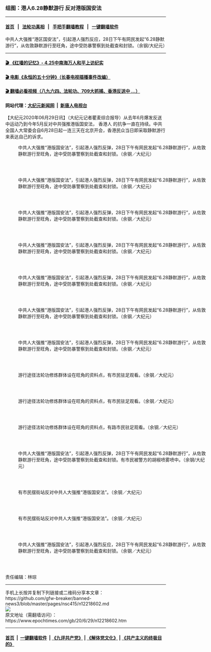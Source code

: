 ### 组图：港人6.28静默游行 反对港版国安法
------------------------

#### [首页](https://github.com/gfw-breaker/banned-news3/blob/master/README.md) &nbsp;&nbsp;|&nbsp;&nbsp; [法轮功真相](https://github.com/begood0513/basic/blob/master/README.md)  &nbsp;&nbsp;|&nbsp;&nbsp; [手把手翻墙教程](https://github.com/gfw-breaker/guides/wiki)  &nbsp;&nbsp;|&nbsp;&nbsp; [一键翻墙软件](https://github.com/gfw-breaker/nogfw/blob/master/README.md)  



<div><img alt="" class="attachment-djy_600_400 size-djy_600_400 wp-post-image" src="https://i.epochtimes.com/assets/uploads/2020/06/200628094214100615-600x400.jpg"/>
<div class="caption">
 中共人大强推“港区国安法”，引起港人强烈反应，28日下午有网民发起“6.28静默游行”，从佐敦静默游行至旺角，途中受防暴警察到处截查和封锁。（余钢/大纪元）
</div></div><hr/>

#### [ 🎬  《红墙的记忆》- 4.25中南海万人和平上访纪实](http://141.164.39.94:10000/videos/legend/425.html)

#### [ 🎬  电影《永恒的五十分钟》（长春电视插播事件改编） ](http://141.164.39.94:10000/videos/news/ComingForYou-2.html)

#### [ 🎬  翻墙必看视频（八九六四、法轮功、709大抓捕、香港反送中 ...）](https://github.com/gfw-breaker/links/blob/master/banned.md)

#### 网站代理：[大纪元新闻网](http://167.172.10.89:10080/gb/) &nbsp;|&nbsp; [新唐人电视台](http://167.172.10.89:8808/gb/)

<div><p>
 【大纪元2020年06月29日讯】（大纪元记者瞿麦综合报导）从去年6月爆发反送中运动乃到今年5月反对中共强推港版国安法，
 <ok href="https://www.epochtimes.com/gb/tag/%E9%A6%99%E6%B8%AF%E4%BA%BA.html">
  香港人
 </ok>
 的抗争一直在持续。中共全国人大常委会自6月28日起一连三天在北京开会，香港民众当日即采取静默游行来表达自己的诉求。
</p>
<figure class="wp-caption aligncenter" id="attachment_12218657" style="width: 600px">
 <ok href="https://i.epochtimes.com/assets/uploads/2020/06/200628094135100615.jpg">
  <img alt="" class="size-large wp-image-12218657" src="https://i.epochtimes.com/assets/uploads/2020/06/200628094135100615-600x397.jpg" title=""/>
 </ok>
 <br/><figcaption class="wp-caption-text">
  中共人大强推“港版国安法”，引起港人强烈反弹，28日下午有网民发起“6.28静默游行”，从佐敦静默游行至旺角，途中受防暴警察到处截查和封锁。（余钢／大纪元）
 </figcaption><br/>
</figure><br/>
<figure class="wp-caption aligncenter" id="attachment_12218660" style="width: 600px">
 <ok href="https://i.epochtimes.com/assets/uploads/2020/06/200628094140100615.jpg">
  <img alt="" class="size-large wp-image-12218660" src="https://i.epochtimes.com/assets/uploads/2020/06/200628094140100615-600x401.jpg" title=""/>
 </ok>
 <br/><figcaption class="wp-caption-text">
  中共人大强推“港版国安法”，引起港人强烈反弹，28日下午有网民发起“6.28静默游行”，从佐敦静默游行至旺角，途中受防暴警察到处截查和封锁。（余钢／大纪元）
 </figcaption><br/>
</figure><br/>
<figure class="wp-caption aligncenter" id="attachment_12218665" style="width: 600px">
 <ok href="https://i.epochtimes.com/assets/uploads/2020/06/200628094146100615.jpg">
  <img alt="" class="size-large wp-image-12218665" src="https://i.epochtimes.com/assets/uploads/2020/06/200628094146100615-600x408.jpg" title=""/>
 </ok>
 <br/><figcaption class="wp-caption-text">
  中共人大强推“港版国安法”，引起港人强烈反弹，28日下午有网民发起“6.28静默游行”，从佐敦静默游行至旺角，途中受防暴警察到处截查和封锁。（余钢／大纪元）
 </figcaption><br/>
</figure><br/>
<figure class="wp-caption aligncenter" id="attachment_12218726" style="width: 600px">
 <ok href="https://i.epochtimes.com/assets/uploads/2020/06/200628094258100615.jpg">
  <img alt="" class="size-large wp-image-12218726" src="https://i.epochtimes.com/assets/uploads/2020/06/200628094258100615-600x400.jpg" title=""/>
 </ok>
 <br/><figcaption class="wp-caption-text">
  中共人大强推“港版国安法”，引起港人强烈反弹，28日下午有网民发起“6.28静默游行”，从佐敦静默游行至旺角，途中受防暴警察到处截查和封锁。（余钢／大纪元）
 </figcaption><br/>
</figure><br/>
<figure class="wp-caption aligncenter" id="attachment_12218625" style="width: 600px">
 <ok href="https://i.epochtimes.com/assets/uploads/2020/06/200628094208100615.jpg">
  <img alt="" class="wp-image-12218625 size-large" src="https://i.epochtimes.com/assets/uploads/2020/06/200628094208100615-600x400.jpg"/>
 </ok>
 <br/><figcaption class="wp-caption-text">
  中共人大强推“港版国安法”，引起港人强烈反弹，28日下午有网民发起“6.28静默游行”，从佐敦静默游行至旺角，途中受防暴警察到处截查和封锁。（余钢／大纪元）
 </figcaption><br/>
</figure><br/>
<figure class="wp-caption aligncenter" id="attachment_12218722" style="width: 600px">
 <ok href="https://i.epochtimes.com/assets/uploads/2020/06/200628094252100615.jpg">
  <img alt="" class="wp-image-12218722 size-large" src="https://i.epochtimes.com/assets/uploads/2020/06/200628094252100615-600x417.jpg"/>
 </ok>
 <br/><figcaption class="wp-caption-text">
  中共人大强推“港版国安法”，引起港人强烈反弹，28日下午有网民发起“6.28静默游行”，从佐敦静默游行至旺角，途中受防暴警察到处截查和封锁。（余钢／大纪元）
 </figcaption><br/>
</figure><br/>
<figure class="wp-caption aligncenter" id="attachment_12218667" style="width: 600px">
 <ok href="https://i.epochtimes.com/assets/uploads/2020/06/200628094154100615.jpg">
  <img alt="" class="size-large wp-image-12218667" src="https://i.epochtimes.com/assets/uploads/2020/06/200628094154100615-600x380.jpg" title=""/>
 </ok>
 <br/><figcaption class="wp-caption-text">
  中共人大强推“港版国安法”，引起港人强烈反弹，28日下午有网民发起“6.28静默游行”，从佐敦静默游行至旺角，途中受防暴警察到处截查和封锁。（余钢／大纪元）
 </figcaption><br/>
</figure><br/>
<p>
</p>
<figure class="wp-caption aligncenter" id="attachment_12218707" style="width: 600px">
 <ok href="https://i.epochtimes.com/assets/uploads/2020/06/200628094225100615.jpg">
  <img alt="" class="size-large wp-image-12218707" src="https://i.epochtimes.com/assets/uploads/2020/06/200628094225100615-600x400.jpg" title=""/>
 </ok>
 <br/><figcaption class="wp-caption-text">
  游行途径法轮功修炼群体设在旺角的资料点，有市民驻足观看。（余钢／大纪元）
 </figcaption><br/>
</figure><br/>
<figure class="wp-caption aligncenter" id="attachment_12218711" style="width: 600px">
 <ok href="https://i.epochtimes.com/assets/uploads/2020/06/200628094237100615.jpg">
  <img alt="" class="size-large wp-image-12218711" src="https://i.epochtimes.com/assets/uploads/2020/06/200628094237100615-600x400.jpg" title=""/>
 </ok>
 <br/><figcaption class="wp-caption-text">
  游行途径法轮功修炼群体设在旺角的资料点，有市民驻足观看。（余钢／大纪元）
 </figcaption><br/>
</figure><br/>
<figure class="wp-caption aligncenter" id="attachment_12218721" style="width: 600px">
 <ok href="https://i.epochtimes.com/assets/uploads/2020/06/200628094243100615.jpg">
  <img alt="" class="size-large wp-image-12218721" src="https://i.epochtimes.com/assets/uploads/2020/06/200628094243100615-600x400.jpg" title=""/>
 </ok>
 <br/><figcaption class="wp-caption-text">
  游行途径法轮功修炼群体设在旺角的资料点，有路市民驻足观看。（余钢／大纪元）
 </figcaption><br/>
</figure><br/>
<figure class="wp-caption aligncenter" id="attachment_12218708" style="width: 600px">
 <ok href="https://i.epochtimes.com/assets/uploads/2020/06/200628094231100615.jpg">
  <img alt="" class="size-large wp-image-12218708" src="https://i.epochtimes.com/assets/uploads/2020/06/200628094231100615-600x400.jpg" title=""/>
 </ok>
 <br/><figcaption class="wp-caption-text">
  中共人大强推“港版国安法”，引起港人强烈反弹，28日下午有网民发起“6.28静默游行”，从佐敦静默游行至旺角，途中受防暴警察到处截查和封锁。有市民被警方的胡椒喷雾喷中。（余钢/大纪元）
 </figcaption><br/>
</figure><br/>
<figure class="wp-caption aligncenter" id="attachment_12218654" style="width: 600px">
 <ok href="https://i.epochtimes.com/assets/uploads/2020/06/200628094129100615.jpg">
  <img alt="" class="size-large wp-image-12218654" src="https://i.epochtimes.com/assets/uploads/2020/06/200628094129100615-600x418.jpg" title=""/>
 </ok>
 <br/><figcaption class="wp-caption-text">
  有市民摆街站反对中共人大强推“港版国安法”。（余钢／大纪元）
 </figcaption><br/>
</figure><br/>
<figure class="wp-caption aligncenter" id="attachment_12218651" style="width: 600px">
 <ok href="https://i.epochtimes.com/assets/uploads/2020/06/200628094123100615.jpg">
  <img alt="" class="size-large wp-image-12218651" src="https://i.epochtimes.com/assets/uploads/2020/06/200628094123100615-600x400.jpg" title=""/>
 </ok>
 <br/><figcaption class="wp-caption-text">
  有市民摆街站反对中共人大强推“港版国安法”。（余钢／大纪元）
 </figcaption><br/>
</figure><br/>
<figure class="wp-caption aligncenter" id="attachment_12218639" style="width: 600px">
 <ok href="https://i.epochtimes.com/assets/uploads/2020/06/200628094116100615.jpg">
  <img alt="" class="size-large wp-image-12218639" src="https://i.epochtimes.com/assets/uploads/2020/06/200628094116100615-600x400.jpg" title=""/>
 </ok>
 <br/><figcaption class="wp-caption-text">
  中共人大强推“港版国安法”，引起港人强烈反应，28日下午有网民发起“6.28静默游行”，从佐敦静默游行至旺角，途中受防暴警察到处截查和封锁。（余钢／大纪元）
 </figcaption><br/>
</figure><br/>
<p>
 责任编辑：林琮
</p>
</div>
<hr/>
手机上长按并复制下列链接或二维码分享本文章：<br/>
https://github.com/gfw-breaker/banned-news3/blob/master/pages/nsc415/n12218602.md <br/>
<a href='https://github.com/gfw-breaker/banned-news3/blob/master/pages/nsc415/n12218602.md'><img src='https://github.com/gfw-breaker/banned-news3/blob/master/pages/nsc415/n12218602.md.png'/></a> <br/>
原文地址（需翻墙访问）：https://www.epochtimes.com/gb/20/6/29/n12218602.htm


------------------------
#### [首页](https://github.com/gfw-breaker/banned-news3/blob/master/README.md) &nbsp;|&nbsp; [一键翻墙软件](https://github.com/gfw-breaker/nogfw/blob/master/README.md) &nbsp;| [《九评共产党》](https://github.com/gfw-breaker/9ping.md/blob/master/README.md#九评之一评共产党是什么) | [《解体党文化》](https://github.com/gfw-breaker/jtdwh.md/blob/master/README.md) | [《共产主义的终极目的》](https://github.com/gfw-breaker/gczydzjmd.md/blob/master/README.md)


<img src='http://gfw-breaker.win/banned-news3/pages/nsc415/n12218602.md' width='0px' height='0px'/>